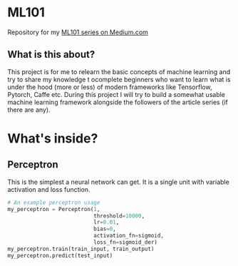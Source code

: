 # ML101
Repository for my [ML101 series on Medium.com](https://medium.com/@ceylan.mustafabatuhan/machine-learning-101-basics-and-first-perceptron-913989980148)

## What is this about?
This project is for me to relearn the basic concepts of machine learning and try to share my knowledge t ocomplete beginners who want to learn what is under the hood (more or less) of modern frameworks like Tensorflow, Pytorch, Caffe etc.
During this project I will try to build a somewhat usable machine learning framework alongside the followers of the article series (if there are any).

# What's inside?
## Perceptron
This is the simplest a neural network can get. It is a single unit with variable activation and loss function.
```python
# An example perceptron usage
my_perceptron = Perceptron(1,
                           threshold=10000,
                           lr=0.01,
                           bias=0,
                           activation_fn=sigmoid,
                           loss_fn=sigmoid_der)
my_perceptron.train(train_input, train_output)
my_perceptron.predict(test_input)
```